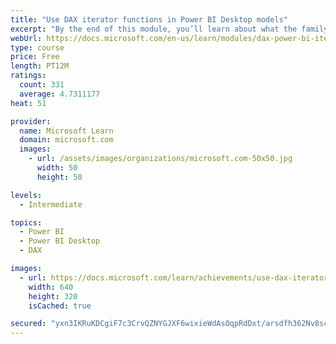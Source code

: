 ```yaml
---
title: "Use DAX iterator functions in Power BI Desktop models"
excerpt: "By the end of this module, you’ll learn about what the family of iterator functions can do and how to use them in your DAX calculations. Calculations will include custom summarizations, ranking, and concatenation."
webUrl: https://docs.microsoft.com/en-us/learn/modules/dax-power-bi-iterator-functions/
type: course
price: Free
length: PT12M
ratings:
  count: 331
  average: 4.7311177
heat: 51

provider:
  name: Microsoft Learn
  domain: microsoft.com
  images:
    - url: /assets/images/organizations/microsoft.com-50x50.jpg
      width: 50
      height: 50

levels:
  - Intermediate

topics:
  - Power BI
  - Power BI Desktop
  - DAX

images:
  - url: https://docs.microsoft.com/learn/achievements/use-dax-iterator-functions-power-bi-desktop-social.png
    width: 640
    height: 320
    isCached: true

secured: "yxn3IKRuKDCgiF7c3CrvQZNYGJXF6wixieWdAsOqpRdDxt/arsdfh362Nv8scei47Yhs2mEvBY0WILiNQGE/e11QoSrUd+jpwiqk2AkKn2L01NpkYhW9QYspeLjjGp3QRAGbw8oRyy4HZtlbmOE9B0ALO3wSgIdg2n0bNnS58smyhSKBYq8JbxkWH097aR/uDVMpMGlZ2eByCskNeQjQlSq3R7HjB7Tr20N7LT6iVYSS4btUPauUxGmHAwLi42dYZ7LMyS4oMsuRi01ERrg3jB4F7Ym5g7mWmit21Oo/E+xnqfbWSm2EBig/ciLcuFhsnDIiNkCq3z+i5DNIP6EQ3UZoaKx4mJ3yugoyHhJz+8wy6pcEbLXj374kFNWd+RxG0RQgUYHgVWDwNs0vE0WLBpOkEuiTJg9gOhmmtzl/EHo=;Q0snLnah7V/h5Fh7ANMbWA=="
---
```


